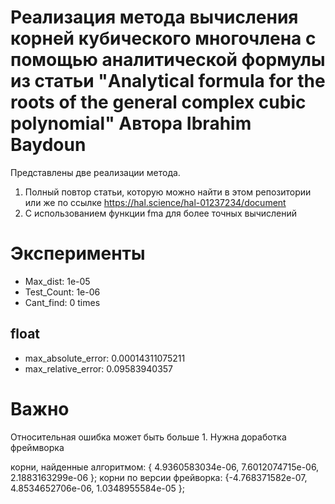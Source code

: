 # Реализация метода вычисления корней кубического многочлена с помощью аналитической формулы из статьи "Analytical formula for the roots of the general complex cubic polynomial" Автора Ibrahim Baydoun 

Представлены две реализации метода.

1. Полный повтор статьи, которую можно найти в этом репозитории или же по ссылке https://hal.science/hal-01237234/document
2. С использованием функции fma для более точных вычислений

# Эксперименты

- Max_dist: 1e-05 
- Test_Count: 1e-06 
- Cant_find: 0 times

## float

- max_absolute_error: 0.00014311075211
- max_relative_error: 0.09583940357

# Важно

Относительная ошибка может быть больше 1. Нужна доработка фреймворка

корни, найденные алгоритмом: { 4.9360583034e-06, 7.6012074715e-06, 2.1883163299e-06 };
корни по версии фрейворка: {-4.768371582e-07, 4.8534652706e-06, 1.0348955584e-05 };

